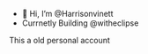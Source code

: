 - 👋 Hi, I’m @Harrisonvinett
- Currnetly Building @witheclipse

This a old personal account

<!---
Harrisonvinett/Harrisonvinett is a ✨ special ✨ repository because its `README.md` (this file) appears on your GitHub profile.
You can click the Preview link to take a look at your changes.
--->
